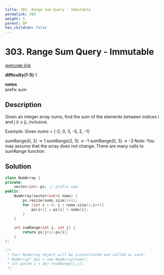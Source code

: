 ```yaml
---
title: 303. Range Sum Query - Immutable
permalink: 303
weight: 5
parent: DP
has_children: false
---
```

# 303. Range Sum Query - Immutable
[leetcode link](https://leetcode.com/problems/range-sum-query-immutable/)

**difficulty(1-5)** 
1

**notes**   
prefix sum

## Description
Given an integer array nums, find the sum of the elements between indices i and j (i ≤ j), inclusive.

Example:
Given nums = [-2, 0, 3, -5, 2, -1]

sumRange(0, 2) -> 1
sumRange(2, 5) -> -1
sumRange(0, 5) -> -3
Note:
You may assume that the array does not change.
There are many calls to sumRange function.

## Solution
```c++
class NumArray {
private:
    vector<int> ps; // prefix sum
public:
    NumArray(vector<int>& nums) {
        ps.resize(nums.size()+1);
        for (int i = 0; i < nums.size();i++){
            ps[i+1] = ps[i] + nums[i];
        }
    }
    
    int sumRange(int i, int j) {
        return ps[j+1]-ps[i];
    }
};

/**
 * Your NumArray object will be instantiated and called as such:
 * NumArray* obj = new NumArray(nums);
 * int param_1 = obj->sumRange(i,j);
 */
```

<!-- 
Default label
{: .label }

Blue label
{: .label .label-blue }

Stable
{: .label .label-green }

New release
{: .label .label-purple }

Coming soon
{: .label .label-yellow }

Deprecated
{: .label .label-red } -->
